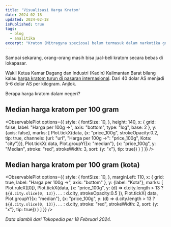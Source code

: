 ```yaml
---
title: 'Visualisasi Harga Kratom'
date: 2024-02-18
updated: 2024-02-18
isPublished: true
tags:
  - blog
  - analitika
excerpt: "Kratom (Mitragyna speciosa) belum termasuk dalam narkotika golongan 1 yang bisa bikin orang dipenjara 20 tahun."
---
```


<script>
    import ObservablePlot from '$lib/components/ObservablePlot.svelte';
    import * as Plot from '@observablehq/plot';
    import data from '$lib/data/harga_kratom.json';
</script>

Sampai sekarang, orang-orang masih bisa jual-beli kratom secara bebas di lokapasar.

Wakil Ketua Kamar Dagang dan Industri (Kadin) Kalimantan Barat bilang kalau [harga kratom turun di pasaran internasional](https://www.suarakalbar.co.id/2023/12/kadin-kalbar-dukung-untuk-perbaikan-tata-niaga-ekspor-kratom/).
Dari 40 dolar AS menjadi 5-6 dolar AS per kilogram. Anjlok.

Berapa harga kratom dalam negeri?

## Median harga kratom per 100 gram

<ObservablePlot options={{
    style: {
      fontSize: 10,
    },
    height: 140,
    x: {
      grid: false,
      label: "Harga per 100g →",
      axis: "bottom",
      type: "log",
      base: 2
    },
    y: {axis: false},
    marks: [
      Plot.tickX(data, {x: "price_100g", strokeOpacity:0.2, tip: true, channels: {url: "url", "Harga per 100g →": "price_100g", Kota: "city"}}),
      Plot.tickX(
        data,
        Plot.groupY({x: "median"}, {x: "price_100g", y: "Median", stroke: "red", strokeWidth: 3, sort: {y: "x"}, tip: true})
      )
  ]
  }}
/>

## Median harga kratom per 100 gram (kota)

<ObservablePlot options={{
    style: {
      fontSize: 10,
    },
    marginLeft: 110,
    x: {
      grid: true,
      label: "Harga per 100g →",
      axis: "bottom"
    },
    y: {label: "Kota"},
    marks: [
      Plot.ruleX([0]),
      Plot.tickX(data, {x: "price_100g",  y: (d) => d.city.length > 13 ? `${d.city.slice(0, 13)}...` : d.city, strokeOpacity:0.5 }),
      Plot.tickX(
        data,
        Plot.groupY({x: "median"}, {x: "price_100g", y: (d) => d.city.length > 13 ? `${d.city.slice(0, 13)}...` : d.city, stroke: "red", strokeWidth: 2, sort: {y: "x"}, tip: true})
      )
  ]
  }}
/>

*Data diambil dari Tokopedia per 18 Februari 2024.*

